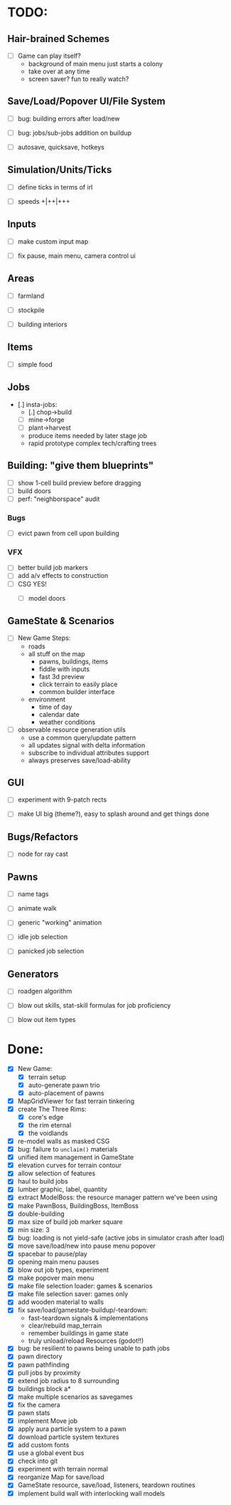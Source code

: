# TODO:

## Hair-brained Schemes
- [ ] Game can play itself?
  - background of main menu just starts a colony
  - take over at any time
  - screen saver? fun to really watch?


## Save/Load/Popover UI/File System
- [ ] bug: building errors after load/new
- [ ] bug: jobs/sub-jobs addition on buildup
- [ ] autosave, quicksave, hotkeys


## Simulation/Units/Ticks
- [ ] define ticks in terms of irl
- [ ] speeds +|++|+++


## Inputs
- [ ] make custom input map
- [ ] fix pause, main menu, camera control ui


## Areas
- [ ] farmland
- [ ] stockpile
- [ ] building interiors


## Items
- [ ] simple food


## Jobs
- [.] insta-jobs:
  - [.] chop->build
  - [ ] mine->forge
  - [ ] plant->harvest
  - produce items needed by later stage job
  - rapid prototype complex tech/crafting trees


## Building: "give them blueprints"
- [ ] show 1-cell build preview before dragging
- [ ] build doors
- [ ] perf: "neighborspace" audit
### Bugs
  - [ ] evict pawn from cell upon building
### VFX
  - [ ] better build job markers
  - [ ] add a/v effects to construction
  - [ ] CSG YES!
    - [ ] model doors


## GameState & Scenarios
- [ ] New Game Steps:
  - roads
  - all stuff on the map
    - pawns, buildings, items
    - fiddle with inputs
    - fast 3d preview
    - click terrain to easily place
    - common builder interface
  - environment
    - time of day
    - calendar date
    - weather conditions
- [ ] observable resource generation utils
  - use a common query/update pattern
  - all updates signal with delta information
  - subscribe to individual attributes support
  - always preserves save/load-ability


## GUI
- [ ] experiment with 9-patch rects
- [ ] make UI big (theme?), easy to splash around and get things done


## Bugs/Refactors
- [ ] node for ray cast


## Pawns
- [ ] name tags
- [ ] animate walk
- [ ] generic "working" animation
- [ ] idle job selection
- [ ] panicked job selection


## Generators
- [ ] roadgen algorithm
- [ ] blow out skills, stat-skill formulas for job proficiency
- [ ] blow out item types


# Done:
- [x] New Game:
  - [x] terrain setup
  - [x] auto-generate pawn trio
  - [x] auto-placement of pawns
- [x] MapGridViewer for fast terrain tinkering
- [x] create The Three Rims:
  - [x] core's edge
  - [x] the rim eternal
  - [x] the voidlands
- [x] re-model walls as masked CSG
- [x] bug: failure to `unclaim()` materials
- [x] unified item management in GameState
- [x] elevation curves for terrain contour
- [x] allow selection of features
- [x] haul to build jobs
- [x] lumber graphic, label, quantity
- [x] extract ModelBoss: the resource manager pattern we've been using
- [x] make PawnBoss, BuildingBoss, ItemBoss
- [x] double-building
- [x] max size of build job marker square
- [x] min size: 3
- [x] bug: loading is not yield-safe (active jobs in simulator crash after load)
- [x] move save/load/new into pause menu popover
- [x] spacebar to pause/play
- [x] opening main menu pauses
- [x] blow out job types, experiment
- [x] make popover main menu
- [x] make file selection loader: games & scenarios
- [x] make file selection saver: games only
- [x] add wooden material to walls
- [x] fix save/load/gamestate-buildup/-teardown:
  - fast-teardown signals & implementations
  - clear/rebuild map_terrain
  - remember buildings in game state
  - truly unload/reload Resources (godot!!)
- [x] bug: be resilient to pawns being unable to path jobs
- [x] pawn directory
- [x] pawn pathfinding
- [x] pull jobs by proximity
- [x] extend job radius to 8 surrounding
- [x] buildings block a*
- [x] make multiple scenarios as savegames
- [x] fix the camera
- [x] pawn stats
- [x] implement Move job
- [x] apply aura particle system to a pawn
- [x] download particle system textures
- [x] add custom fonts
- [x] use a global event bus
- [x] check into git
- [x] experiment with terrain normal
- [x] reorganize Map for save/load
- [x] GameState resource, save/load, listeners, teardown routines
- [x] implement build wall with interlocking wall models

